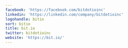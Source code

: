 ```yaml
---
facebook: 'https://facebook.com/bitdotioinc'
linkedin: 'https://linkedin.com/company/bitdotioinc'
logohandle: bitio
sort: bitio
title: bit.io
twitter: bitdotioinc
website: 'https://bit.io/'
---
```

